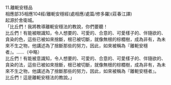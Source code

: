 11.離軛安穩品  
相應部35相應104經/離軛安穩經(處相應/處篇/修多羅)(莊春江譯)  
起源於舍衛城。  
「比丘們！我將教導離軛安穩法的教說，你們要聽！  
比丘們！有能被眼識知，令人想要的、可愛的、合意的、可愛樣子的、伴隨欲的、貪染的色，這些已被如來捨斷，根已被切斷，就像無根的棕櫚樹，成為非有，為未來不生之物，他講述為了捨斷那些的努力，因此，如來被稱為『離軛安穩者』。……（中略）  
比丘們！有能被意識知，令人想要的、可愛的、合意的、可愛樣子的、伴隨欲的、貪染的法，這些已被如來捨斷，根已被切斷，就像無根的棕櫚樹，成為非有，為未來不生之物，他講述為了捨斷那些的努力，因此，如來被稱為『離軛安穩者』。  
比丘們！這是離軛安穩法的教說。」  
  
  
